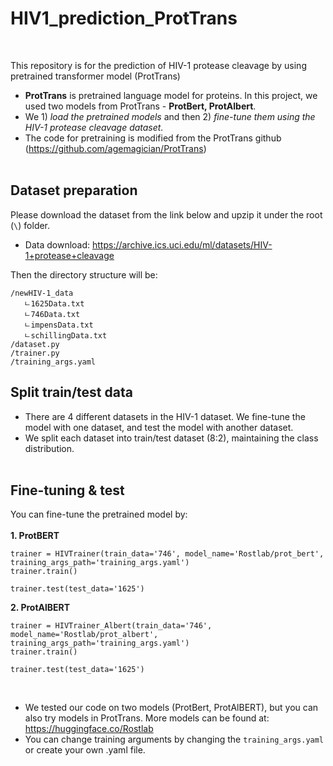 # HIV1_prediction_ProtTrans

</br> 

This repository is for the prediction of HIV-1 protease cleavage by using pretrained transformer model (ProtTrans)

- **ProtTrans** is pretrained language model for proteins. In this project, we used two models from ProtTrans - **ProtBert, ProtAlbert**.
- We 1) *load the pretrained models* and then 2) *fine-tune them using the HIV-1 protease cleavage dataset.* 
- The code for pretraining is modified from the ProtTrans github (https://github.com/agemagician/ProtTrans)
</br></br>

## Dataset preparation

Please download the dataset from the link below and upzip it under the root (`\`) folder.

- Data download: https://archive.ics.uci.edu/ml/datasets/HIV-1+protease+cleavage

Then the directory structure will be:

```
/newHIV-1_data
   ㄴ1625Data.txt
   ㄴ746Data.txt
   ㄴimpensData.txt
   ㄴschillingData.txt
/dataset.py
/trainer.py
/training_args.yaml
```
## Split train/test data

- There are 4 different datasets in the HIV-1 dataset. We fine-tune the model with one dataset, and test the model with another dataset.
- We split each dataset into train/test dataset (8:2), maintaining the class distribution.
</br></br>

## Fine-tuning & test

You can fine-tune the pretrained model by:
</br></br>
**1. ProtBERT**

```
trainer = HIVTrainer(train_data='746', model_name='Rostlab/prot_bert', training_args_path='training_args.yaml')
trainer.train()

trainer.test(test_data='1625')
```

**2. ProtAlBERT**

```
trainer = HIVTrainer_Albert(train_data='746', model_name='Rostlab/prot_albert', training_args_path='training_args.yaml')
trainer.train()

trainer.test(test_data='1625')
```
</br>

- We tested our code on two models (ProtBert, ProtAlBERT), but you can also try models in ProtTrans. More models can be found at: https://huggingface.co/Rostlab
- You can change training arguments by changing the `training_args.yaml` or create your own .yaml file.
